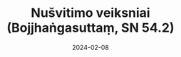 ---
layout: page
title: 'Nušvitimo veiksniai (Bojjhaṅgasuttaṃ, SN 54.2)'
category: susijusios suttos
index: 
    - Meditacija
    - Atida kvėpavimui (ānāpānassati)
    - Nušvitimo veiksniai
sortIndex: 54002
date: 2024-02-08
tags: 
    - Meditacija
    - Atida kvėpavimui (ānāpānassati)
    - Nušvitimo veiksniai
suttacentral: sn54.2
---